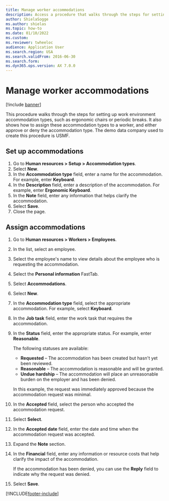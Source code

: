 ```yaml
--- 
title: Manage worker accommodations
description: Access a procedure that walks through the steps for setting up work environment accommodation types, such as ergonomic chairs or periodic breaks. 
author: ShielaSogge
ms.author: shielas
ms.topic: how-to
ms.date: 01/10/2022
ms.custom:
ms.reviewer: twheeloc
audience: Application User 
ms.search.region: USA
ms.search.validFrom: 2016-06-30
ms.search.form:   
ms.dyn365.ops.version: AX 7.0.0 
---
```


# Manage worker accommodations

[!include [banner](../../../../includes/banner.md)]

This procedure walks through the steps for setting up work environment accommodation types, such as ergonomic chairs or periodic breaks. It also shows how to assign these accommodation types to a worker, and either approve or deny the accommodation type. The demo data company used to create this procedure is USMF.

## Set up accommodations

1. Go to **Human resources \> Setup \> Accommodation types**.
2. Select **New**.
3. In the **Accommodation type** field, enter a name for the accommodation. For example, enter **Keyboard**.
4. In the **Description** field, enter a description of the accommodation. For example, enter **Ergonomic Keyboard**.
5. In the **Note** field, enter any information that helps clarify the accommodation.
6. Select **Save**.
7. Close the page.

## Assign accommodations

1. Go to **Human resources \> Workers \> Employees**.
2. In the list, select an employee.
3. Select the employee's name to view details about the employee who is requesting the accommodation.
4. Select the **Personal information** FastTab.
5. Select **Accommodations**.
6. Select **New**.
7. In the **Accommodation type** field, select the appropriate accommodation. For example, select **Keyboard**.
8. In the **Job task** field, enter the work task that requires the accommodation.
9. In the **Status** field, enter the appropriate status. For example, enter **Reasonable**.

    The following statuses are available:

    - **Requested** – The accommodation has been created but hasn't yet been reviewed.
    - **Reasonable** – The accommodation is reasonable and will be granted.
    - **Undue hardship** – The accommodation will place an unreasonable burden on the employer and has been denied.

    In this example, the request was immediately approved because the accommodation request was minimal.

10. In the **Accepted** field, select the person who accepted the accommodation request.
11. Select **Select**.
12. In the **Accepted date** field, enter the date and time when the accommodation request was accepted.
13. Expand the **Note** section.
14. In the **Financial** field, enter any information or resource costs that help clarify the impact of the accommodation.

    If the accommodation has been denied, you can use the **Reply** field to indicate why the request was denied.

15. Select **Save**.

[!INCLUDE[footer-include](../../../../../../includes/footer-banner.md)]
